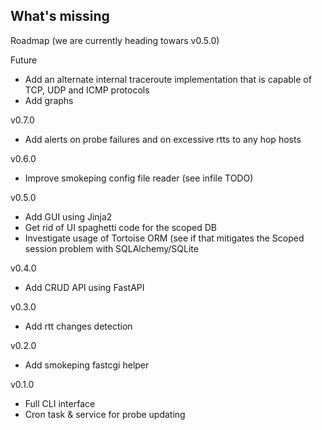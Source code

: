 ## What's missing

Roadmap (we are currently heading towars v0.5.0)

Future
- Add an alternate internal traceroute implementation that is capable of TCP, UDP and ICMP protocols
- Add graphs

v0.7.0
- Add alerts on probe failures and on excessive rtts to any hop hosts

v0.6.0
- Improve smokeping config file reader (see infile TODO)

v0.5.0
- Add GUI using Jinja2
- Get rid of UI spaghetti code for the scoped DB
- Investigate usage of Tortoise ORM (see if that mitigates the Scoped session problem with SQLAlchemy/SQLite

v0.4.0
- Add CRUD API using FastAPI

v0.3.0
- Add rtt changes detection

v0.2.0
- Add smokeping fastcgi helper

v0.1.0
- Full CLI interface
- Cron task & service for probe updating
